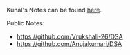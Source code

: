 Kunal's Notes can be found [here](https://github.com/kunal-kushwaha/DSA-Bootcamp-Java/tree/main/lectures).

Public Notes:
- https://github.com/Vrukshali-26/DSA
- https://github.com/Anujakumari/DSA
